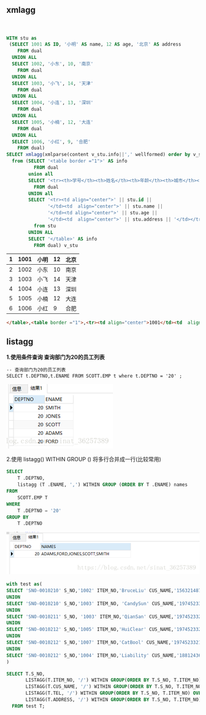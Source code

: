 



## xmlagg

```sql


WITH stu as
 (SELECT 1001 AS ID, '小明' AS name, 12 AS age, '北京' AS address
    FROM dual
  UNION ALL
  SELECT 1002, '小东', 10, '南京'
    FROM dual
  UNION ALL
  SELECT 1003, '小飞', 14, '天津'
    FROM dual
  UNION ALL
  SELECT 1004, '小连', 13, '深圳'
    FROM dual
  UNION ALL
  SELECT 1005, '小楠', 12, '大连'
    FROM dual
  UNION ALL
  SELECT 1006, '小红', 9, '合肥'
    FROM dual)
SELECT xmlagg(xmlparse(content v_stu.info||',' wellformed) order by v_stu.info).getclobval() as 新的列名
  from (SELECT '<table border ="1">' AS info
          FROM dual
        union all
        SELECT '<tr><th>学号</th><th>姓名</th><th>年龄</th><th>城市</th></tr>' AS info
          FROM dual
        UNION all
        SELECT '<tr><td align="center">' || stu.id ||
               '</td><td  align="center">' || stu.name ||
               '</td><td align="center">' || stu.age ||
               '</td><td  align="center">' || stu.address || '</td></tr>'
          from stu
        UNION ALL
        SELECT '</table>' AS info
          FROM dual) v_stu
```



| 1    | 1001 | 小明 | 12   | 北京 |
| ---- | ---- | ---- | ---- | ---- |
| 2    | 1002 | 小东 | 10   | 南京 |
| 3    | 1003 | 小飞 | 14   | 天津 |
| 4    | 1004 | 小连 | 13   | 深圳 |
| 5    | 1005 | 小楠 | 12   | 大连 |
| 6    | 1006 | 小红 | 9    | 合肥 |

```html
</table>,<table border ="1">,<tr><td align="center">1001</td><td  align="center">小明</td><td align="center">12</td><td  align="center">北京</td></tr>,<tr><td align="center">1002</td><td  align="center">小东</td><td align="center">10</td><td  align="center">南京</td></tr>,<tr><td align="center">1003</td><td  align="center">小飞</td><td align="center">14</td><td  align="center">天津</td></tr>,<tr><td align="center">1004</td><td  align="center">小连</td><td align="center">13</td><td  align="center">深圳</td></tr>,<tr><td align="center">1005</td><td  align="center">小楠</td><td align="center">12</td><td  align="center">大连</td></tr>,<tr><td align="center">1006</td><td  align="center">小红</td><td align="center">9</td><td  align="center">合肥</td></tr>,<tr><th>学号</th><th>姓名</th><th>年龄</th><th>城市</th></tr>,
```



## listagg

**1.使用条件查询 查询部门为20的员工列表**

```
-- 查询部门为20的员工列表
SELECT t.DEPTNO,t.ENAME FROM SCOTT.EMP t where t.DEPTNO = '20' ;
```

![img](https://raw.githubusercontent.com/aiiw/office/main/img/20180711180440396)



2.使用  listagg() WITHIN GROUP ()  将多行合并成一行(比较常用)

```sql
SELECT
	T .DEPTNO,
	listagg (T .ENAME, ',') WITHIN GROUP (ORDER BY T .ENAME) names
FROM
	SCOTT.EMP T
WHERE
	T .DEPTNO = '20'
GROUP BY
	T .DEPTNO
```

![img](https://raw.githubusercontent.com/aiiw/office/main/img/20180711180852331)

```sql
with test as(
SELECT 'SNO-0010210' S_NO,'1002' ITEM_NO,'BruceLiu' CUS_NAME,'15632148754' TEL,'深圳' ADDRESS FROM DUAL
UNION
SELECT 'SNO-0010210' S_NO,'1003' ITEM_NO, 'CandySun' CUS_NAME,'19745233214' TEL, '南京' ADDRESS FROM DUAL
UNION
SELECT 'SNO-0010211' S_NO, '1003' ITEM_NO,'QianSan' CUS_NAME,'19745233214' TEL,'南京' ADDRESS FROM DUAL
UNION 
SELECT 'SNO-0010212' S_NO,'1005' ITEM_NO,'HuiClear' CUS_NAME,'19745233214' TEL,'白银' ADDRESS FROM DUAL
UNION
SELECT 'SNO-0010212' S_NO,'1007' ITEM_NO,'CatBool' CUS_NAME,'19745233214' TEL,'重庆' ADDRESS FROM DUAL
UNION
SELECT 'SNO-0010212' S_NO,'1004' ITEM_NO,'Liability' CUS_NAME,'18812436214' TEL,'成都' ADDRESS FROM DUAL
)
```



```sql
SELECT T.S_NO,
       LISTAGG(T.ITEM_NO, '/') WITHIN GROUP(ORDER BY T.S_NO, T.ITEM_NO) OVER(PARTITION BY T.S_NO) ITEM_NO,
       LISTAGG(T.CUS_NAME, '/') WITHIN GROUP(ORDER BY T.S_NO, T.ITEM_NO) OVER(PARTITION BY T.S_NO) CUS_NAME,
       LISTAGG(T.TEL, '/') WITHIN GROUP(ORDER BY T.S_NO, T.ITEM_NO) OVER(PARTITION BY T.S_NO) TEL,
       LISTAGG(T.ADDRESS, '/') WITHIN GROUP(ORDER BY T.S_NO, T.ITEM_NO) OVER(PARTITION BY T.S_NO) ADDRESS
  FROM test T;


```

